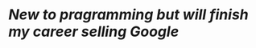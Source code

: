 <!DOCTYPE html>
<html>
  <head>
    <title>README</title>
  </head>
  <body>
    <h1>
      <em>New to pragramming but will finish my career selling Google</em>
    </h1>
  </body>
</html>
